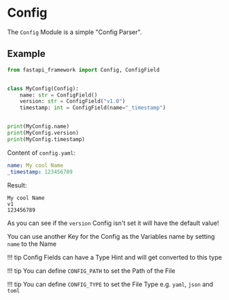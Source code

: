 # Config
The `Config` Module is a simple "Config Parser".

## Example

```python
from fastapi_framework import Config, ConfigField


class MyConfig(Config):
    name: str = ConfigField()
    version: str = ConfigField("v1.0")
    timestamp: int = ConfigField(name="_timestamp")


print(MyConfig.name)
print(MyConfig.version)
print(MyConfig.timestamp)
```
Content of `config.yaml`:
```yaml
name: My cool Name
_timestamp: 123456789
```
Result:
```
My cool Name
v1
123456789
```
As you can see if the `version` Config isn't set it will have the default value!

You can use another Key for the Config as the Variables name by setting `name`
 to the Name

!!! tip
    Config Fields can have a Type Hint and will get converted to this type

!!! tip
    You can define `CONFIG_PATH` to set the Path of the File

!!! tip
    You can define `CONFIG_TYPE` to set the File Type e.g. `yaml`, `json` and `toml`